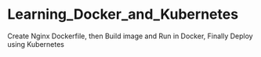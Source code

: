 # Learning_Docker_and_Kubernetes
Create Nginx Dockerfile, then Build image and Run in Docker, Finally Deploy using Kubernetes

